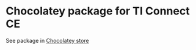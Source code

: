 # Chocolatey package for TI Connect CE

See package in [Chocolatey store](https://chocolatey.org/packages/ti-connect-ce)

